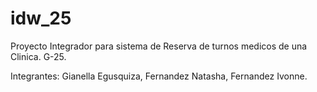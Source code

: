 # idw_25
Proyecto Integrador para sistema de Reserva de turnos medicos de una Clinica. G-25.

Integrantes:
Gianella Egusquiza,
Fernandez Natasha,
Fernandez Ivonne.
